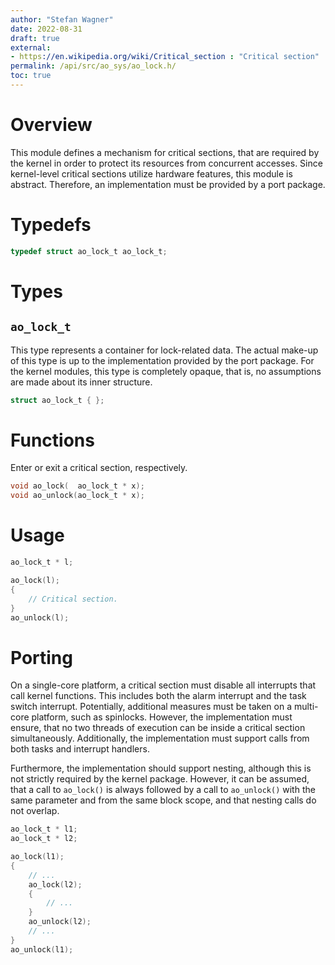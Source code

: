 ```yaml
---
author: "Stefan Wagner"
date: 2022-08-31
draft: true
external:
- https://en.wikipedia.org/wiki/Critical_section : "Critical section"
permalink: /api/src/ao_sys/ao_lock.h/
toc: true
---
```


# Overview

This module defines a mechanism for critical sections, that are required by the kernel in order to protect its resources from concurrent accesses. Since kernel-level critical sections utilize hardware features, this module is abstract. Therefore, an implementation must be provided by a port package.

# Typedefs

```c
typedef struct ao_lock_t ao_lock_t;
```

# Types

## `ao_lock_t`

This type represents a container for lock-related data. The actual make-up of this type is up to the implementation provided by the port package. For the kernel modules, this type is completely opaque, that is, no assumptions are made about its inner structure.

```c
struct ao_lock_t { };
```

# Functions

Enter or exit a critical section, respectively.

```c
void ao_lock(  ao_lock_t * x);
void ao_unlock(ao_lock_t * x);
```

# Usage

```c
ao_lock_t * l;
```

```c
ao_lock(l);
{
    // Critical section.
}
ao_unlock(l);
```

# Porting

On a single-core platform, a critical section must disable all interrupts that call kernel functions. This includes both the alarm interrupt and the task switch interrupt. Potentially, additional measures must be taken on a multi-core platform, such as spinlocks. However, the implementation must ensure, that no two threads of execution can be inside a critical section simultaneously. Additionally, the implementation must support calls from both tasks and interrupt handlers.

Furthermore, the implementation should support nesting, although this is not strictly required by the kernel package. However, it can be assumed, that a call to `ao_lock()` is always followed by a call to `ao_unlock()` with the same parameter and from the same block scope, and that nesting calls do not overlap.

```c
ao_lock_t * l1;
ao_lock_t * l2;
```

```c
ao_lock(l1);
{
    // ...
    ao_lock(l2);
    {
        // ...
    }
    ao_unlock(l2);
    // ...
}
ao_unlock(l1);
```
